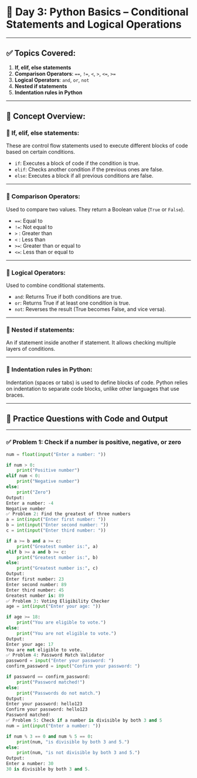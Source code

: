 # 🚀 Day 3: Python Basics – Conditional Statements and Logical Operations

---

## ✅ Topics Covered:

1. **If, elif, else statements**
2. **Comparison Operators**: `==`, `!=`, `<`, `>`, `<=`, `>=`
3. **Logical Operators**: `and`, `or`, `not`
4. **Nested if statements**
5. **Indentation rules in Python**

---

## 📘 Concept Overview:

### 🔹 If, elif, else statements:
These are control flow statements used to execute different blocks of code based on certain conditions.

- `if`: Executes a block of code if the condition is true.
- `elif`: Checks another condition if the previous ones are false.
- `else`: Executes a block if all previous conditions are false.

---

### 🔹 Comparison Operators:
Used to compare two values. They return a Boolean value (`True` or `False`).

- `==`: Equal to  
- `!=`: Not equal to  
- `>` : Greater than  
- `<` : Less than  
- `>=`: Greater than or equal to  
- `<=`: Less than or equal to

---

### 🔹 Logical Operators:
Used to combine conditional statements.

- `and`: Returns True if both conditions are true.
- `or`: Returns True if at least one condition is true.
- `not`: Reverses the result (True becomes False, and vice versa).

---

### 🔹 Nested if statements:
An if statement inside another if statement. It allows checking multiple layers of conditions.

---

### 🔹 Indentation rules in Python:
Indentation (spaces or tabs) is used to define blocks of code. Python relies on indentation to separate code blocks, unlike other languages that use braces.

---

## 📝 Practice Questions with Code and Output

---

### ✅ Problem 1: Check if a number is positive, negative, or zero

```python
num = float(input("Enter a number: "))

if num > 0:
    print("Positive number")
elif num < 0:
    print("Negative number")
else:
    print("Zero")
Output:
Enter a number: -4
Negative number
✅ Problem 2: Find the greatest of three numbers
a = int(input("Enter first number: "))
b = int(input("Enter second number: "))
c = int(input("Enter third number: "))

if a >= b and a >= c:
    print("Greatest number is:", a)
elif b >= a and b >= c:
    print("Greatest number is:", b)
else:
    print("Greatest number is:", c)
Output:
Enter first number: 23
Enter second number: 89
Enter third number: 45
Greatest number is: 89
✅ Problem 3: Voting Eligibility Checker
age = int(input("Enter your age: "))

if age >= 18:
    print("You are eligible to vote.")
else:
    print("You are not eligible to vote.")
Output:
Enter your age: 17
You are not eligible to vote.
✅ Problem 4: Password Match Validator
password = input("Enter your password: ")
confirm_password = input("Confirm your password: ")

if password == confirm_password:
    print("Password matched!")
else:
    print("Passwords do not match.")
Output:
Enter your password: hello123
Confirm your password: hello123
Password matched!
✅ Problem 5: Check if a number is divisible by both 3 and 5
num = int(input("Enter a number: "))

if num % 3 == 0 and num % 5 == 0:
    print(num, "is divisible by both 3 and 5.")
else:
    print(num, "is not divisible by both 3 and 5.")
Output:
Enter a number: 30
30 is divisible by both 3 and 5.
